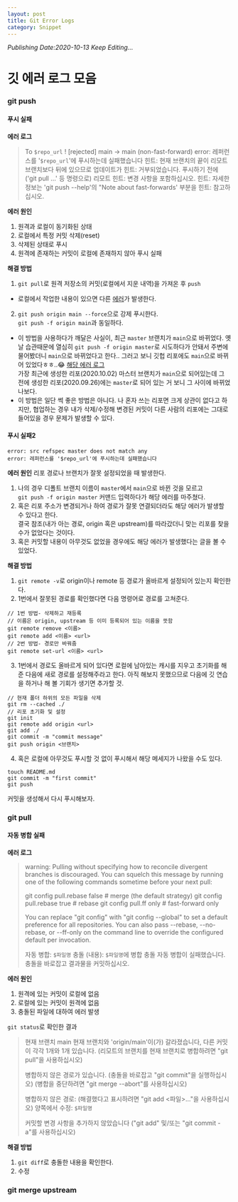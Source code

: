 ```yaml
---
layout: post
title: Git Error Logs
category: Snippet
---
```

*Publishing Date:2020-10-13*
*Keep Editing...*

# 깃 에러 로그 모음

### git push
#### 푸시 실패
**에러 로그**
> To `$repo_url`
> ! [rejected]        main -> main (non-fast-forward)
> error: 레퍼런스를 '`$repo_url`'에 푸시하는데 실패했습니다
> 힌트: 현재 브랜치의 끝이 리모트 브랜치보다 뒤에 있으므로 업데이트가
> 힌트: 거부되었습니다. 푸시하기 전에 ('git pull ...' 등 명령으로) 리모트
> 힌트: 변경 사항을 포함하십시오.
> 힌트: 자세한 정보는 'git push --help'의 "Note about fast-forwards' 부분을
> 힌트: 참고하십시오.

**에러 원인**
1. 원격과 로컬이 동기화된 상태
2. 로컬에서 특정 커밋 삭제(reset)
3. 삭제된 상태로 푸시
4. 원격에 존재하는 커밋이 로컬에 존재하지 않아 푸시 실패

**해결 방법**
1. `git pull`로 원격 저장소의 커밋(로컬에서 지운 내역)을 가져온 후 `push`
  - 로컬에서 작업한 내용이 있으면 다른 [에러](#자동-병합-실패)가 발생한다.
2. `git push origin main --force`으로 강제 푸시한다.  
`git push -f origin main`과 동일하다.
  - 이 방법을 사용하다가 깨달은 사실이, 최근 `master` 브랜치가 `main`으로 바뀌었다. 옛날 습관때문에 열심히 `git push -f origin master`로 시도하다가 안돼서 주변에 물어봤더니 `main`으로 바뀌었다고 한다.. 그러고 보니 깃헙 리포에도 `main`으로 바뀌어 있었다ㅎㅎ..😂 [해당 에러 로그](#푸시-실패2)   
  가장 최근에 생성한 리포(2020.10.02) 마스터 브랜치가 `main`으로 되어있는데 그 전에 생성한 리포(2020.09.26)에는 `master`로 되어 있는 거 보니 그 사이에 바뀌었나보다.
  - 이 방법은 일단 썩 좋은 방법은 아니다. 나 혼자 쓰는 리포면 크게 상관이 없다고 하지만, 협업하는 경우 내가 삭제/수정해 변경된 커밋이 다른 사람의 리포에는 그대로 들어있을 경우 문제가 발생할 수 있다.

#### 푸시 실패2
```
error: src refspec master does not match any
error: 레퍼런스를 '$repo_url'에 푸시하는데 실패했습니다
```
**에러 원인**
리포 경로나 브랜치가 잘못 설정되었을 때 발생한다.
1. 나의 경우 디폴트 브랜치 이름이 `master`에서 `main`으로 바뀐 것을 모르고  
`git push -f origin master` 커맨드 입력하다가 해당 에러를 마주쳤다.
2. 혹은 리포 주소가 변경되거나 하여 경로가 잘못 연결되더라도 해당 에러가 발생할 수 있다고 한다.   
결국 참조(내가 아는 경로, origin 혹은 upstream)를 따라갔더니 맞는 리포를 찾을 수가 없었다는 것이다.
3. 혹은 커밋할 내용이 아무것도 없었을 경우에도 해당 에러가 발생했다는 글을 볼 수 있었다.

**해결 방법**
1. `git remote -v`로 origin이나 remote 등 경로가 올바르게 설정되어 있는지 확인한다.
2. 1번에서 잘못된 경로를 확인했다면 다음 명령어로 경로를 고쳐준다.
```
// 1번 방법- 삭제하고 재등록
// 이름은 origin, upstream 등 이미 등록되어 있는 이름을 뜻함
git remote remove <이름>
git remote add <이름> <url>
// 2번 방법- 경로만 바꿔줌
git remote set-url <이름> <url>
```
3. 1번에서 경로도 올바르게 되어 있다면 로컬에 남아있는 캐시를 지우고 초기화를 해준 다음에 새로 경로를 설정해주라고 한다. 아직 해보지 못했으므로 다음에 깃 연습을 하거나 해 볼 기회가 생기면 추가할 것.
```
// 현재 폴더 하위의 모든 파일을 삭제
git rm --cached ./
// 리포 초기화 및 설정
git init
git remote add origin <url>
git add ./
git commit -m "commit message"
git push origin <브랜치>
```
4. 혹은 로컬에 아무것도 푸시할 것 없이 푸시해서 해당 메세지가 나왔을 수도 있다.
```
touch README.md
git commit -m "first commit"
git push
```
커밋을 생성해서 다시 푸시해보자.

### git pull
#### 자동 병합 실패
**에러 로그**
> warning: Pulling without specifying how to reconcile divergent branches is
discouraged. You can squelch this message by running one of the following
commands sometime before your next pull:
>
>  git config pull.rebase false  # merge (the default strategy)
>  git config pull.rebase true   # rebase
>  git config pull.ff only       # fast-forward only
>
> You can replace "git config" with "git config --global" to set a default
preference for all repositories. You can also pass --rebase, --no-rebase,
or --ff-only on the command line to override the configured default per
invocation.
>
> 자동 병합: `$파일명`
> 충돌 (내용): `$파일명`에 병합 충돌
> 자동 병합이 실패했습니다. 충돌을 바로잡고 결과물을 커밋하십시오.

**에러 원인**
1. 원격에 있는 커밋이 로컬에 없음
2. 로컬에 있는 커밋이 원격에 없음
3. 충돌된 파일에 대하여 에러 발생

`git status`로 확인한 결과
> 현재 브랜치 main
> 현재 브랜치와 'origin/main'이(가) 갈라졌습니다,
> 다른 커밋이 각각 1개와 1개 있습니다.
>   (리모트의 브랜치를 현재 브랜치로 병합하려면 "git pull"을 사용하십시오)
>
> 병합하지 않은 경로가 있습니다.
>  (충돌을 바로잡고 "git commit"을 실행하십시오)
>  (병합을 중단하려면 "git merge --abort"를 사용하십시오)
>
> 병합하지 않은 경로:
>  (해결했다고 표시하려면 "git add <파일>..."을 사용하십시오)
> 	양쪽에서 수정: `$파일명`
>
> 커밋할 변경 사항을 추가하지 않았습니다 ("git add" 및/또는 "git commit -a"를
사용하십시오)

**해결 방법**
1. `git diff`로 충돌한 내용을 확인한다.
2. 수정

### git merge upstream
